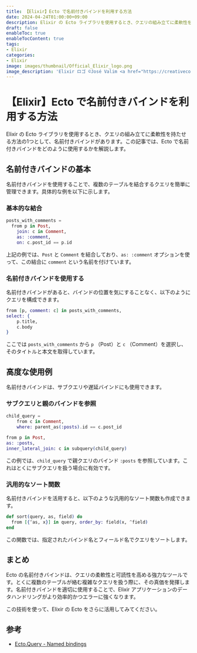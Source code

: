 ```yaml
---
title: 【Elixir】Ecto で名前付きバインドを利用する方法
date: 2024-04-24T01:00:00+09:00
description: Elixir の Ecto ライブラリを使用するとき、クエリの組み立てに柔軟性を持たせる方法の1つとして、名前付きバインドがあります。この記事では、Ecto で名前付きバインドをどのように使用するかを解説します。
draft: false
enableToc: true
enableTocContent: true
tags: 
- Elixir
categories: 
- Elixir
image: images/thumbnail/Official_Elixir_logo.png
image_description: 'Elixir ロゴ ©José Valim <a href="https://creativecommons.org/licenses/by-sa/4.0" target="_blank" rel="nofollow noopener">CC 表示-継承 4.0</a>'
---
```


# 【Elixir】Ecto で名前付きバインドを利用する方法

Elixir の Ecto ライブラリを使用するとき、クエリの組み立てに柔軟性を持たせる方法の1つとして、名前付きバインドがあります。この記事では、Ecto で名前付きバインドをどのように使用するかを解説します。

## 名前付きバインドの基本

名前付きバインドを使用することで、複数のテーブルを結合するクエリを簡単に管理できます。具体的な例を以下に示します。

### 基本的な結合

```elixir
posts_with_comments =
  from p in Post,
    join: c in Comment,
    as: :comment,
    on: c.post_id == p.id
```

上記の例では、`Post` と `Comment` を結合しており、`as: :comment` オプションを使って、この結合に `comment` という名前を付けています。

### 名前付きバインドを使用する

名前付きバインドがあると、バインドの位置を気にすることなく、以下のようにクエリを構成できます。

```elixir
from [p, comment: c] in posts_with_comments,
select: {
    p.title,
    c.body
}
```

ここでは `posts_with_comments` から `p` （Post）と `c` （Comment）を選択し、そのタイトルと本文を取得しています。

## 高度な使用例

名前付きバインドは、サブクエリや遅延バインドにも使用できます。

### サブクエリと親のバインドを参照

```elixir
child_query = 
    from c in Comment,
    where: parent_as(:posts).id == c.post_id

from p in Post,
as: :posts,
inner_lateral_join: c in subquery(child_query)
```

この例では、`child_query` で親クエリのバインド `:posts` を参照しています。これはとくにサブクエリを扱う場合に有効です。

### 汎用的なソート関数

名前付きバインドを活用すると、以下のような汎用的なソート関数も作成できます。

```elixir
def sort(query, as, field) do
  from [{^as, x}] in query, order_by: field(x, ^field)
end
```

この関数では、指定されたバインド名とフィールド名でクエリをソートします。

## まとめ

Ecto の名前付きバインドは、クエリの柔軟性と可読性を高める強力なツールです。とくに複数のテーブルが絡む複雑なクエリを扱う際に、その真価を発揮します。名前付きバインドを適切に使用することで、Elixir アプリケーションのデータハンドリングがより効率的かつエラーに強くなります。

この技術を使って、Elixir の Ecto をさらに活用してみてください。

## 参考

- <a href="https://hexdocs.pm/ecto/3.11.2/Ecto.Query.html#module-named-bindings" target="_blank" rel="nofollow noopener">Ecto.Query - Named bindings</a>